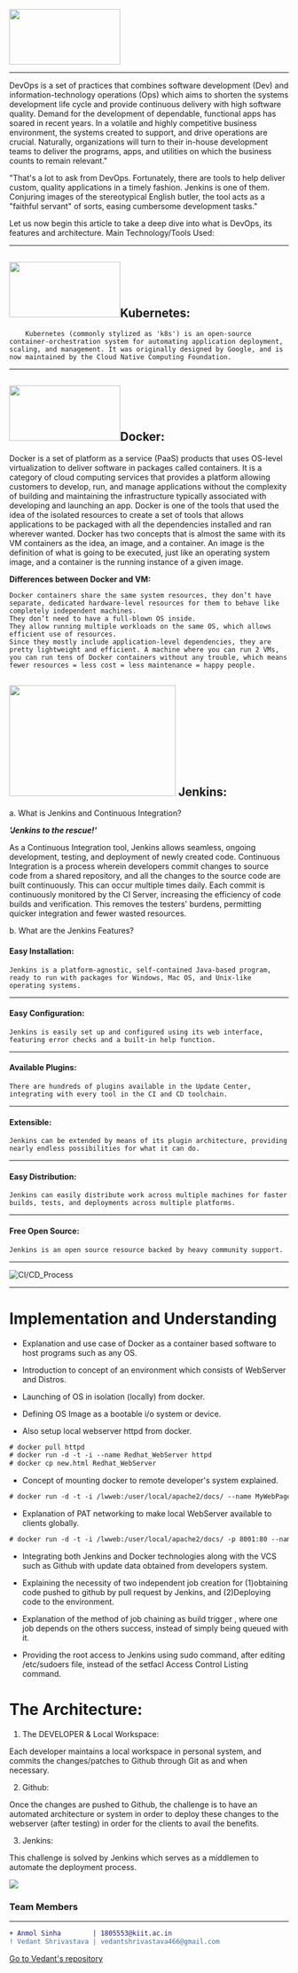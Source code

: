 <img src="https://miro.medium.com/max/3000/1*mqv03KrlG5LK2XU1uV4LJg.gif" height=100 width=200>

_________________________________________________________________________________________________________

DevOps is a set of practices that combines software development (Dev) and information-technology operations (Ops) which aims to shorten the systems development life cycle and provide continuous delivery with high software quality. Demand for the development of dependable, functional apps has soared in recent years. In a volatile and highly competitive business environment, the systems created to support, and drive operations are crucial. Naturally, organizations will turn to their in-house development teams to deliver the programs, apps, and utilities on which the business counts to remain relevant."

"That's a lot to ask from DevOps. Fortunately, there are tools to help deliver custom, quality applications in a timely fashion. Jenkins is one of them. Conjuring images of the stereotypical English butler, the tool acts as a "faithful servant" of sorts, easing cumbersome development tasks."

Let us now begin this article to take a deep dive into what is DevOps, its features and architecture. Main Technology/Tools Used:
__________________________________________________________________________________________________________________
## <img src="https://i2.wp.com/tennexas.com/wp-content/uploads/2018/09/kubernetes.gif" width=200 height=100>Kubernetes:

        Kubernetes (commonly stylized as 'k8s') is an open-source container-orchestration system for automating application deployment, scaling, and management. It was originally designed by Google, and is now maintained by the Cloud Native Computing Foundation.
_______________________________________________________________________________________________________________
## <img src="https://miro.medium.com/max/1000/1*E8IgOSkMTpBRs0w0-Zsx2g.gif" width=200 height=100>Docker:

Docker is a set of platform as a service (PaaS) products that uses OS-level virtualization to deliver software in packages called containers. It is a category of cloud computing services that provides a platform allowing customers to develop, run, and manage applications without the complexity of building and maintaining the infrastructure typically associated with developing and launching an app. Docker is one of the tools that used the idea of the isolated resources to create a set of tools that allows applications to be packaged with all the dependencies installed and ran wherever wanted. Docker has two concepts that is almost the same with its VM containers as the idea, an image, and a container. An image is the definition of what is going to be executed, just like an operating system image, and a container is the running instance of a given image.

**Differences between Docker and VM:**

    Docker containers share the same system resources, they don’t have separate, dedicated hardware-level resources for them to behave like completely independent machines.
    They don’t need to have a full-blown OS inside.
    They allow running multiple workloads on the same OS, which allows efficient use of resources.
    Since they mostly include application-level dependencies, they are pretty lightweight and efficient. A machine where you can run 2 VMs, you can run tens of Docker containers without any trouble, which means fewer resources = less cost = less maintenance = happy people.

## <img src="https://www.edureka.co/blog/wp-content/uploads/2016/11/Jenkins-4.gif" width=300 height=200> Jenkins:

a. What is Jenkins and Continuous Integration?

**_'Jenkins to the rescue!'_**

As a Continuous Integration tool, Jenkins allows seamless, ongoing development, testing, and deployment of newly created code. Continuous Integration is a process wherein developers commit changes to source code from a shared repository, and all the changes to the source code are built continuously. This can occur multiple times daily. Each commit is continuously monitored by the CI Server, increasing the efficiency of code builds and verification. This removes the testers' burdens, permitting quicker integration and fewer wasted resources.

b. What are the Jenkins Features?

####    Easy Installation:
    Jenkins is a platform-agnostic, self-contained Java-based program, ready to run with packages for Windows, Mac OS, and Unix-like operating systems.
-----------------------------------------------------------------------------------------------------------
####    Easy Configuration:
    Jenkins is easily set up and configured using its web interface, featuring error checks and a built-in help function.
-----------------------------------------------------------------------------------------------------------
####    Available Plugins:
    There are hundreds of plugins available in the Update Center, integrating with every tool in the CI and CD toolchain.
-----------------------------------------------------------------------------------------------------------
####    Extensible:
    Jenkins can be extended by means of its plugin architecture, providing nearly endless possibilities for what it can do.
-----------------------------------------------------------------------------------------------------------
####    Easy Distribution:
    Jenkins can easily distribute work across multiple machines for faster builds, tests, and deployments across multiple platforms.
-----------------------------------------------------------------------------------------------------------
####    Free Open Source:
    Jenkins is an open source resource backed by heavy community support.
-----------------------------------------------------------------------------------------------------------
![CI/CD_Process](https://hackernoon.com/hn-images/1*1kUhczYDfpkWXSFt0mI2dA.png)
____________________________________________________________________________________________________________________________________
# Implementation and Understanding

* Explanation and use case of Docker as a container based software to host programs such as any OS. 

* Introduction to concept of an environment which consists of WebServer and Distros.

* Launching of OS in isolation (locally) from docker.

* Defining OS Image as a bootable i/o system or device. 

* Also setup local webserver httpd from docker.
```diff
# docker pull httpd
# docker run -d -t -i --name Redhat_WebServer httpd
# docker cp new.html Redhat_WebServer
```

* Concept of mounting docker to remote developer's system explained.
```diff
# docker run -d -t -i /lwweb:/user/local/apache2/docs/ --name MyWebPage httpd
```

* Explanation of PAT networking to make local WebServer available to clients globally.
```diff
# docker run -d -t -i /lwweb:/user/local/apache2/docs/ -p 8001:80 --name ClientSideOpen httpd
```

* Integrating both Jenkins and Docker technologies along with the VCS such as Github with update data obtained from developers system.

* Explaining the necessity of two independent job creation for (1)obtaining code pushed to github by pull request by Jenkins, and (2)Deploying code to the environment.

* Explanation of the method of job chaining as build trigger , where one job depends on the others success, instead of simply being queued with it.

* Providing the root access to Jenkins using sudo command, after editing /etc/sudoers file, instead of the setfacl Access Control Listing command. 

# The Architecture:

1. The DEVELOPER & Local Workspace:

Each developer maintains a local workspace in personal system, and commits the changes/patches to Github through Git as and when necessary.

2. Github:

Once the changes are pushed to Github, the challenge is to have an automated architecture or system in order to deploy these changes to the webserver (after testing) in order for the clients to avail the benefits.

3. Jenkins:

This challenge is solved by Jenkins which serves as a middlemen to automate the deployment process.

<img src="https://d2908q01vomqb2.cloudfront.net/7719a1c782a1ba91c031a682a0a2f8658209adbf/2019/10/20/Diagram2.png" align="center">

### Team Members
----------------------------------
```diff
+ Anmol Sinha        | 1805553@kiit.ac.in
! Vedant Shrivastava | vedantshrivastava466@gmail.com
```
 [Go to Vedant's repository](https://github.com/Vedant-S/DevOps-Assembly_Line-Project)
